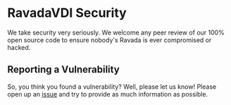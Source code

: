# RavadaVDI Security

We take security very seriously. We welcome any peer review of our 100% open source code to ensure nobody's Ravada is ever compromised or hacked.

## Reporting a Vulnerability

So, you think you found a vulnerability? Well, please let us know!
Please open up an [issue][1] and try to provide as much information as possible.

[1]: https://github.com/UPC/ravada/issues/new?assignees=&labels=&template=bug_report.md&title=
